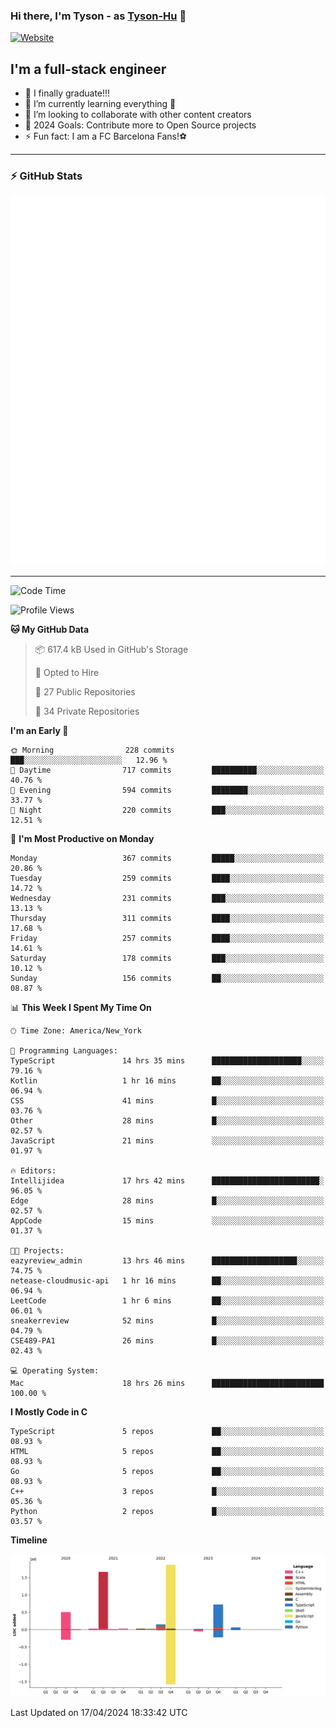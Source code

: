 ### Hi there, I'm Tyson - as [Tyson-Hu][website] 👋

[![Website](https://img.shields.io/website?label=Tianzhe.me&style=for-the-badge&url=https%3A%2F%2Ftianzhe.me)](https://tianzhe.me)


## I'm a full-stack engineer

- 🔭 I finally graduate!!!
- 🌱 I’m currently learning everything 🤣
- 👯 I’m looking to collaborate with other content creators
- 🥅 2024 Goals: Contribute more to Open Source projects
- ⚡ Fun fact: I am a FC Barcelona Fans!⚽️

---

### ⚡️ GitHub Stats
![](https://raw.githubusercontent.com/Tyson-Hu/github-stats-card/master/generated/overview.svg)
![](https://raw.githubusercontent.com/Tyson-Hu/github-stats-card/master/generated/languages.svg)

---

<!--START_SECTION:waka-->
![Code Time](http://img.shields.io/badge/Code%20Time-116%20hrs%2026%20mins-blue)

![Profile Views](http://img.shields.io/badge/Profile%20Views-0-blue)

**🐱 My GitHub Data** 

> 📦 617.4 kB Used in GitHub's Storage 
 > 
> 💼 Opted to Hire
 > 
> 📜 27 Public Repositories 
 > 
> 🔑 34 Private Repositories 
 > 
**I'm an Early 🐤** 

```text
🌞 Morning                228 commits         ███░░░░░░░░░░░░░░░░░░░░░░   12.96 % 
🌆 Daytime                717 commits         ██████████░░░░░░░░░░░░░░░   40.76 % 
🌃 Evening                594 commits         ████████░░░░░░░░░░░░░░░░░   33.77 % 
🌙 Night                  220 commits         ███░░░░░░░░░░░░░░░░░░░░░░   12.51 % 
```
📅 **I'm Most Productive on Monday** 

```text
Monday                   367 commits         █████░░░░░░░░░░░░░░░░░░░░   20.86 % 
Tuesday                  259 commits         ████░░░░░░░░░░░░░░░░░░░░░   14.72 % 
Wednesday                231 commits         ███░░░░░░░░░░░░░░░░░░░░░░   13.13 % 
Thursday                 311 commits         ████░░░░░░░░░░░░░░░░░░░░░   17.68 % 
Friday                   257 commits         ████░░░░░░░░░░░░░░░░░░░░░   14.61 % 
Saturday                 178 commits         ███░░░░░░░░░░░░░░░░░░░░░░   10.12 % 
Sunday                   156 commits         ██░░░░░░░░░░░░░░░░░░░░░░░   08.87 % 
```


📊 **This Week I Spent My Time On** 

```text
🕑︎ Time Zone: America/New_York

💬 Programming Languages: 
TypeScript               14 hrs 35 mins      ████████████████████░░░░░   79.16 % 
Kotlin                   1 hr 16 mins        ██░░░░░░░░░░░░░░░░░░░░░░░   06.94 % 
CSS                      41 mins             █░░░░░░░░░░░░░░░░░░░░░░░░   03.76 % 
Other                    28 mins             █░░░░░░░░░░░░░░░░░░░░░░░░   02.57 % 
JavaScript               21 mins             ░░░░░░░░░░░░░░░░░░░░░░░░░   01.97 % 

🔥 Editors: 
Intellijidea             17 hrs 42 mins      ████████████████████████░   96.05 % 
Edge                     28 mins             █░░░░░░░░░░░░░░░░░░░░░░░░   02.57 % 
AppCode                  15 mins             ░░░░░░░░░░░░░░░░░░░░░░░░░   01.37 % 

🐱‍💻 Projects: 
eazyreview_admin         13 hrs 46 mins      ███████████████████░░░░░░   74.75 % 
netease-cloudmusic-api   1 hr 16 mins        ██░░░░░░░░░░░░░░░░░░░░░░░   06.94 % 
LeetCode                 1 hr 6 mins         ██░░░░░░░░░░░░░░░░░░░░░░░   06.01 % 
sneakerreview            52 mins             █░░░░░░░░░░░░░░░░░░░░░░░░   04.79 % 
CSE489-PA1               26 mins             █░░░░░░░░░░░░░░░░░░░░░░░░   02.43 % 

💻 Operating System: 
Mac                      18 hrs 26 mins      █████████████████████████   100.00 % 
```

**I Mostly Code in C** 

```text
TypeScript               5 repos             ██░░░░░░░░░░░░░░░░░░░░░░░   08.93 % 
HTML                     5 repos             ██░░░░░░░░░░░░░░░░░░░░░░░   08.93 % 
Go                       5 repos             ██░░░░░░░░░░░░░░░░░░░░░░░   08.93 % 
C++                      3 repos             █░░░░░░░░░░░░░░░░░░░░░░░░   05.36 % 
Python                   2 repos             █░░░░░░░░░░░░░░░░░░░░░░░░   03.57 % 
```



**Timeline**

![Lines of Code chart](https://raw.githubusercontent.com/Tyson-Hu/Tyson-Hu/main/assets/bar_graph.png)


 Last Updated on 17/04/2024 18:33:42 UTC
<!--END_SECTION:waka-->


[website]: https://github.com/Tyson-Hu
